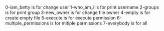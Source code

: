 0-iam_betty is for change user
1-who_am_i is for print username
2-groups is for print group
3-new_owner is for change file owner
4-empty is for create empty file
5-execute is for execute permission
6-multiple_permissions is for mltiple permissions
7-everybody is for all
